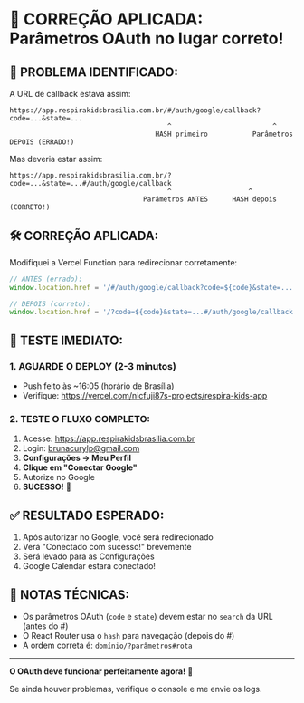 # 🎯 CORREÇÃO APLICADA: Parâmetros OAuth no lugar correto!

## 🐛 **PROBLEMA IDENTIFICADO:**

A URL de callback estava assim:

```
https://app.respirakidsbrasilia.com.br/#/auth/google/callback?code=...&state=...
                                       ^                         ^
                                    HASH primeiro           Parâmetros DEPOIS (ERRADO!)
```

Mas deveria estar assim:

```
https://app.respirakidsbrasilia.com.br/?code=...&state=...#/auth/google/callback
                                       ^                   ^
                                 Parâmetros ANTES      HASH depois (CORRETO!)
```

## 🛠️ **CORREÇÃO APLICADA:**

Modifiquei a Vercel Function para redirecionar corretamente:

```javascript
// ANTES (errado):
window.location.href = '/#/auth/google/callback?code=${code}&state=...';

// DEPOIS (correto):
window.location.href = '/?code=${code}&state=...#/auth/google/callback';
```

## 🚀 **TESTE IMEDIATO:**

### 1. **AGUARDE O DEPLOY** (2-3 minutos)

- Push feito às ~16:05 (horário de Brasília)
- Verifique: https://vercel.com/nicfuji87s-projects/respira-kids-app

### 2. **TESTE O FLUXO COMPLETO:**

1. Acesse: https://app.respirakidsbrasilia.com.br
2. Login: brunacurylp@gmail.com
3. **Configurações → Meu Perfil**
4. **Clique em "Conectar Google"**
5. Autorize no Google
6. **SUCESSO!** 🎉

## ✅ **RESULTADO ESPERADO:**

1. Após autorizar no Google, você será redirecionado
2. Verá "Conectado com sucesso!" brevemente
3. Será levado para as Configurações
4. Google Calendar estará conectado!

## 📝 **NOTAS TÉCNICAS:**

- Os parâmetros OAuth (`code` e `state`) devem estar no `search` da URL (antes do #)
- O React Router usa o `hash` para navegação (depois do #)
- A ordem correta é: `domínio/?parâmetros#rota`

---

**O OAuth deve funcionar perfeitamente agora!** 🚀

Se ainda houver problemas, verifique o console e me envie os logs.
